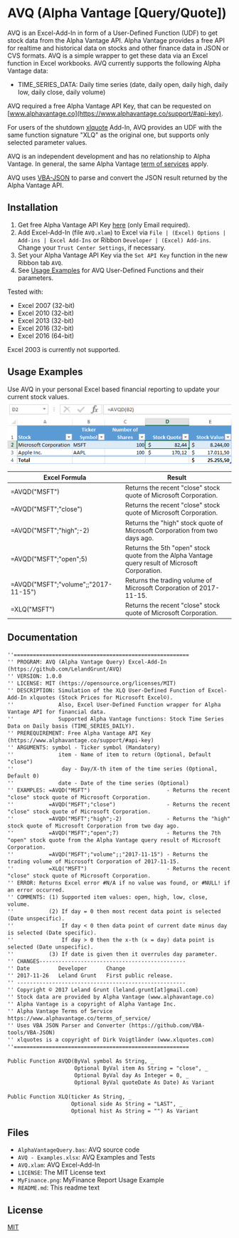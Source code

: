 AVQ (Alpha Vantage [Query/Quote])
=================================

AVQ is an Excel-Add-In in form of a User-Defined Function (UDF) to get stock data from the Alpha Vantage API. 
Alpha Vantage provides a free API for realtime and historical data on stocks and other finance data in JSON or CVS formats. 
AVQ is a simple wrapper to get these data via an Excel function in Excel workbooks.
AVQ currently supports the following Alpha Vantage data:

* TIME_SERIES_DATA: Daily time series (date, daily open, daily high, daily low, daily close, daily volume)

AVQ required a free Alpha Vantage API Key, that can be requested on [www.alphavantage.co](https://www.alphavantage.co/support/#api-key).

For users of the shutdown [xlquote](http://www.xlquotes.com) Add-In, AVQ provides an UDF with the same function signature "XLQ" as the original one, but supports only selected parameter values.

AVQ is an independent development and has no relationship to Alpha Vantage.
In general, the same Alpha Vantage [term of services](https://www.alphavantage.co/terms_of_service/) apply.

AVQ uses [VBA-JSON](https://github.com/VBA-tools/VBA-JSON) to parse and convert the JSON result returned by the Alpha Vantage API.

## Installation

1. Get free Alpha Vantage API Key [here](https://www.alphavantage.co/support/#api-key) (only Email required).
2. Add Excel-Add-In (file `AVQ.xlam`) to Excel via `File | (Excel) Options | Add-ins | Excel Add-Ins` or Ribbon `Developer | (Excel) Add-ins`.  
   Change your `Trust Center Settings`, if necessary.
3. Set your Alpha Vantage API Key via the `Set API Key` function in the new Ribbon tab `AVQ`.
4. See [Usage Examples](#usage-examples) for AVQ User-Defined Functions and their parameters.

Tested with:
* Excel 2007 (32-bit)
* Excel 2010 (32-bit)
* Excel 2013 (32-bit)
* Excel 2016 (32-bit)
* Excel 2016 (64-bit)

Excel 2003 is currently not supported.

## Usage Examples
Use AVQ in your personal Excel based financial reporting to update your current stock values.
![MyFinance](/MyFinance.png "Example of personal financial report")

Excel Formula | Result
------------- | -------
=AVQD("MSFT") | Returns the recent "close" stock quote of Microsoft Corporation.
=AVQD("MSFT";"close") | Returns the recent "close" stock quote of Microsoft Corporation.
=AVQD("MSFT";"high";-2) | Returns the "high" stock quote of Microsoft Corporation from two days ago.
=AVQD("MSFT";"open";5) | Returns the 5th "open" stock quote from the Alpha Vantage query result of Microsoft Corporation.
=AVQD("MSFT";"volume";;"2017-11-15") | Returns the trading volume of Microsoft Corporation of 2017-11-15.
=XLQ("MSFT")| Returns the recent "close" stock quote of Microsoft Corporation.

## Documentation
```vbnet
''=======================================================
'' PROGRAM: AVQ (Alpha Vantage Query) Excel-Add-In (https://github.com/LelandGrunt/AVQ)
'' VERSION: 1.0.0
'' LICENSE: MIT (https://opensource.org/licenses/MIT)
'' DESCRIPTION: Simulation of the XLQ User-Defined Function of Excel-Add-In xlquotes (Stock Prices for Microsoft Excel©).
''              Also, Excel User-Defined Function wrapper for Alpha Vantage API for financial data.
''              Supported Alpha Vantage functions: Stock Time Series Data on Daily basis (TIME_SERIES_DAILY).
'' PREREQUIREMENT: Free Alpha Vantage API Key (https://www.alphavantage.co/support/#api-key)
'' ARGUMENTS: symbol - Ticker symbol (Mandatory)
''              item - Name of item to return (Optional, Default "close")
''               day - Day/X-th item of the time series (Optional, Default 0)
''              date - Date of the time series (Optional)
'' EXAMPLES: =AVQD("MSFT")                        - Returns the recent "close" stock quote of Microsoft Corporation.
''           =AVQD("MSFT";"close")                - Returns the recent "close" stock quote of Microsoft Corporation.
''           =AVQD("MSFT";"high";-2)              - Returns the "high" stock quote of Microsoft Corporation from two day ago.
''           =AVQD("MSFT";"open";7)               - Returns the 7th "open" stock quote from the Alpha Vantage query result of Microsoft Corporation.
''           =AVQD("MSFT";"volume";;"2017-11-15") - Returns the trading volume of Microsoft Corporation of 2017-11-15.
''           =XLQ("MSFT")                         - Returns the recent "close" stock quote of Microsoft Corporation.
'' ERROR: Returns Excel error #N/A if no value was found, or #NULL! if an error occurred.
'' COMMENTS: (1) Supported item values: open, high, low, close, volume.
''           (2) If day = 0 then most recent data point is selected (Date unspecific).
''               If day < 0 then data point of current date minus day is selected (Date specific).
''               If day > 0 then the x-th (x = day) data point is selected (Date unspecific).
''           (3) If date is given then it overrules day parameter.
'' CHANGES----------------------------------------------
'' Date         Developer      Change
'' 2017-11-26   Leland Grunt   First public release.
'' -----------------------------------------------------
'' Copyright © 2017 Leland Grunt (leland.grunt[at]gmail.com)
'' Stock data are provided by Alpha Vantage (www.alphavantage.co)
'' Alpha Vantage is a copyright of Alpha Vantage Inc.
'' Alpha Vantage Terms of Service https://www.alphavantage.co/terms_of_service/
'' Uses VBA JSON Parser and Converter (https://github.com/VBA-tools/VBA-JSON)
'' xlquotes is a copyright of Dirk Voigtländer (www.xlquotes.com)
''=======================================================

Public Function AVQD(ByVal symbol As String, _
                     Optional ByVal item As String = "close", _
                     Optional ByVal day As Integer = 0, _
                     Optional ByVal quoteDate As Date) As Variant

Public Function XLQ(ticker As String, _
                    Optional side As String = "LAST", _
                    Optional hist As String = "") As Variant
```

## Files
* `AlphaVantageQuery.bas`: AVQ source code
* `AVQ - Examples.xlsx`: AVQ Examples and Tests
* `AVQ.xlam`: AVQ Excel-Add-In
* `LICENSE`: The MIT License text
* `MyFinance.png`: MyFinance Report Usage Example
* `README.md`: This readme text

## License
[MIT](https://opensource.org/licenses/MIT)